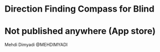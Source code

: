 # Direction Finding Compass for Blind


# Not published anywhere (App store)


Mehdi Dimyadi
@MEHDIMYADI
